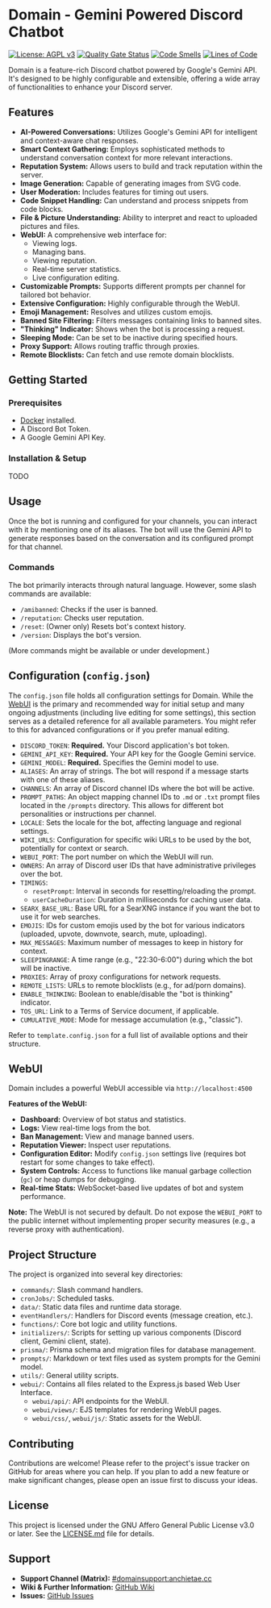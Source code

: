 # Domain - Gemini Powered Discord Chatbot

[![License: AGPL v3](https://img.shields.io/badge/License-AGPL%20v3-blue.svg)](https://www.gnu.org/licenses/agpl-3.0)
[![Quality Gate Status](https://sonarcloud.io/api/project_badges/measure?project=QwIT-Development_Domain&metric=alert_status)](https://sonarcloud.io/summary/new_code?id=QwIT-Development_Domain)
[![Code Smells](https://sonarcloud.io/api/project_badges/measure?project=QwIT-Development_Domain&metric=code_smells)](https://sonarcloud.io/summary/new_code?id=QwIT-Development_Domain)
[![Lines of Code](https://sonarcloud.io/api/project_badges/measure?project=QwIT-Development_Domain&metric=ncloc)](https://sonarcloud.io/summary/new_code?id=QwIT-Development_Domain)

Domain is a feature-rich Discord chatbot powered by Google's Gemini API. It's designed to be highly configurable and extensible, offering a wide array of functionalities to enhance your Discord server.

## Features

*   **AI-Powered Conversations:** Utilizes Google's Gemini API for intelligent and context-aware chat responses.
*   **Smart Context Gathering:** Employs sophisticated methods to understand conversation context for more relevant interactions.
*   **Reputation System:** Allows users to build and track reputation within the server.
*   **Image Generation:** Capable of generating images from SVG code.
*   **User Moderation:** Includes features for timing out users.
*   **Code Snippet Handling:** Can understand and process snippets from code blocks.
*   **File & Picture Understanding:** Ability to interpret and react to uploaded pictures and files.
*   **WebUI:** A comprehensive web interface for:
    *   Viewing logs.
    *   Managing bans.
    *   Viewing reputation.
    *   Real-time server statistics.
    *   Live configuration editing.
*   **Customizable Prompts:** Supports different prompts per channel for tailored bot behavior.
*   **Extensive Configuration:** Highly configurable through the WebUI.
*   **Emoji Management:** Resolves and utilizes custom emojis.
*   **Banned Site Filtering:** Filters messages containing links to banned sites.
*   **"Thinking" Indicator:** Shows when the bot is processing a request.
*   **Sleeping Mode:** Can be set to be inactive during specified hours.
*   **Proxy Support:** Allows routing traffic through proxies.
*   **Remote Blocklists:** Can fetch and use remote domain blocklists.

## Getting Started

### Prerequisites

*   [Docker](https://docs.docker.com/engine/install/) installed.
*   A Discord Bot Token.
*   A Google Gemini API Key.

### Installation & Setup

TODO

## Usage

Once the bot is running and configured for your channels, you can interact with it by mentioning one of its aliases. The bot will use the Gemini API to generate responses based on the conversation and its configured prompt for that channel.

### Commands

The bot primarily interacts through natural language. However, some slash commands are available:
*   `/amibanned`: Checks if the user is banned.
*   `/reputation`: Checks user reputation.
*   `/reset`: (Owner only) Resets bot's context history.
*   `/version`: Displays the bot's version.

(More commands might be available or under development.)

## Configuration (`config.json`)

The `config.json` file holds all configuration settings for Domain. While the [WebUI](#webui) is the primary and recommended way for initial setup and many ongoing adjustments (including live editing for some settings), this section serves as a detailed reference for all available parameters. You might refer to this for advanced configurations or if you prefer manual editing.

*   `DISCORD_TOKEN`: **Required.** Your Discord application's bot token.
*   `GEMINI_API_KEY`: **Required.** Your API key for the Google Gemini service.
*   `GEMINI_MODEL`: **Required.** Specifies the Gemini model to use.
*   `ALIASES`: An array of strings. The bot will respond if a message starts with one of these aliases.
*   `CHANNELS`: An array of Discord channel IDs where the bot will be active.
*   `PROMPT_PATHS`: An object mapping channel IDs to `.md` or `.txt` prompt files located in the `/prompts` directory. This allows for different bot personalities or instructions per channel.
*   `LOCALE`: Sets the locale for the bot, affecting language and regional settings.
*   `WIKI_URLS`: Configuration for specific wiki URLs to be used by the bot, potentially for context or search.
*   `WEBUI_PORT`: The port number on which the WebUI will run.
*   `OWNERS`: An array of Discord user IDs that have administrative privileges over the bot.
*   `TIMINGS`:
    *   `resetPrompt`: Interval in seconds for resetting/reloading the prompt.
    *   `userCacheDuration`: Duration in milliseconds for caching user data.
*   `SEARX_BASE_URL`: Base URL for a SearXNG instance if you want the bot to use it for web searches.
*   `EMOJIS`: IDs for custom emojis used by the bot for various indicators (uploaded, upvote, downvote, search, mute, uploading).
*   `MAX_MESSAGES`: Maximum number of messages to keep in history for context.
*   `SLEEPINGRANGE`: A time range (e.g., "22:30-6:00") during which the bot will be inactive.
*   `PROXIES`: Array of proxy configurations for network requests.
*   `REMOTE_LISTS`: URLs to remote blocklists (e.g., for ad/porn domains).
*   `ENABLE_THINKING`: Boolean to enable/disable the "bot is thinking" indicator.
*   `TOS_URL`: Link to a Terms of Service document, if applicable.
*   `CUMULATIVE_MODE`: Mode for message accumulation (e.g., "classic").

Refer to `template.config.json` for a full list of available options and their structure.

## WebUI

Domain includes a powerful WebUI accessible via `http://localhost:4500`

**Features of the WebUI:**

*   **Dashboard:** Overview of bot status and statistics.
*   **Logs:** View real-time logs from the bot.
*   **Ban Management:** View and manage banned users.
*   **Reputation Viewer:** Inspect user reputations.
*   **Configuration Editor:** Modify `config.json` settings live (requires bot restart for some changes to take effect).
*   **System Controls:** Access to functions like manual garbage collection (`gc`) or heap dumps for debugging.
*   **Real-time Stats:** WebSocket-based live updates of bot and system performance.

**Note:** The WebUI is not secured by default. Do not expose the `WEBUI_PORT` to the public internet without implementing proper security measures (e.g., a reverse proxy with authentication).

## Project Structure

The project is organized into several key directories:

*   `commands/`: Slash command handlers.
*   `cronJobs/`: Scheduled tasks.
*   `data/`: Static data files and runtime data storage.
*   `eventHandlers/`: Handlers for Discord events (message creation, etc.).
*   `functions/`: Core bot logic and utility functions.
*   `initializers/`: Scripts for setting up various components (Discord client, Gemini client, state).
*   `prisma/`: Prisma schema and migration files for database management.
*   `prompts/`: Markdown or text files used as system prompts for the Gemini model.
*   `utils/`: General utility scripts.
*   `webui/`: Contains all files related to the Express.js based Web User Interface.
    *   `webui/api/`: API endpoints for the WebUI.
    *   `webui/views/`: EJS templates for rendering WebUI pages.
    *   `webui/css/`, `webui/js/`: Static assets for the WebUI.

## Contributing

Contributions are welcome! Please refer to the project's issue tracker on GitHub for areas where you can help. If you plan to add a new feature or make significant changes, please open an issue first to discuss your ideas.

## License

This project is licensed under the GNU Affero General Public License v3.0 or later. See the [LICENSE.md](LICENSE.md) file for details.

## Support

*   **Support Channel (Matrix):** [#domainsupport:anchietae.cc](https://matrix.to/#/#domainsupport:anchietae.cc)
*   **Wiki & Further Information:** [GitHub Wiki](https://github.com/QwIT-Development/Domain/wiki)
*   **Issues:** [GitHub Issues](https://github.com/QwIT-Development/Domain/issues)
